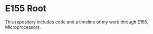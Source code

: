 # E155 Root

This repository includes code and a timeline of my work through E155, Microprocessors.
